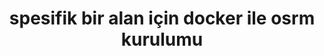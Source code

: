 ---
category: blog
title: "spesifik bir alan için docker ile osrm kurulumu"
summary: "Platinum record this platinum label that."
geo: true
wip: true
sitemap: false
lang: tr
header: "https://example.com/example.jpeg"
translations:
  - lang: tr
    url: /blog/docker-ile-osrm-kurulumu/
  - lang: en
    url: /blog/installing-osrm-via-docker/
---